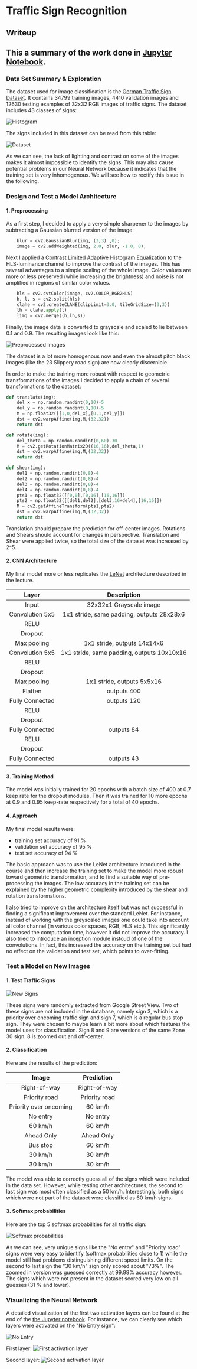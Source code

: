 # **Traffic Sign Recognition** 

## Writeup
This a summary of the work done in [Jupyter Notebook](Traffic_Sign_Classifier.html).
---

[//]: # (Image References)

[image1]: ./examples/histogram.png "Histogram"
[image2]: ./examples/dataset.png "Dataset"
[image3]: ./examples/preprocessing.png "Preprocessed Images"
[image4]: ./examples/new_signs.png "New Signs"
[image5]: ./examples/softmax.png "Softmax Probabilities"
[image6]: ./examples/no_entry.png "No Entry"
[image7]: ./examples/featuremaps1.png "Feature Maps 1"
[image8]: ./examples/featuremaps2.png "Feature Maps 2"

### Data Set Summary & Exploration

The dataset used for image classification is the [German Traffic Sign Dataset](http://benchmark.ini.rub.de/?section=gtsrb&subsection=dataset). It contains 34799 training images, 4410 validation images and 12630 testing examples of 32x32 RGB images of traffic signs. The dataset includes 43 classes of signs:

![Histogram][image1]

The signs included in this dataset can be read from this table:

![Dataset][image2]

As we can see, the lack of lighting and contrast on some of the images makes it almost impossible to identify the signs. This may also cause potential problems in our Neural Network because it indicates that the training set is very inhomogenous. We will see how to rectify this issue in the following.

### Design and Test a Model Architecture

#### 1. Preprocessing

As a first step, I decided to apply a very simple sharpener to the images by subtracting a Gaussian blurred version of the image:
```python
    blur = cv2.GaussianBlur(img, (3,3) ,0);
    image = cv2.addWeighted(img, 2.0, blur, -1.0, 0);
```
Next I applied a [Contrast Limited Adaptive Histogram Equalization](https://en.wikipedia.org/wiki/Adaptive_histogram_equalization#Contrast_Limited_AHE) to the HLS-luminance channel to improve the contrast of the images. This has several advantages to a simple scaling of the whole image. Color values are more or less preserved (while increasing the brightness) and noise is not amplified in regions of similar color values.
```python
    hls = cv2.cvtColor(image, cv2.COLOR_RGB2HLS)
    h, l, s = cv2.split(hls)
    clahe = cv2.createCLAHE(clipLimit=3.0, tileGridSize=(3,3))
    lh = clahe.apply(l)
    limg = cv2.merge((h,lh,s))
```
Finally, the image data is converted to grayscale and scaled to lie between 0.1 and 0.9.
The resulting images look like this:

![Preprocessed Images][image3]

The dataset is a lot more homogenous now and even the almost pitch black images (like the 23 Slippery road sign) are now clearly discernible.

In order to make the training more robust with respect to geometric transformations of the images I decided to apply a chain of several transformations to the dataset:

```python
def translate(img):
    del_x = np.random.randint(0,10)-5
    del_y = np.random.randint(0,10)-5
    M = np.float32([[1,0,del_x],[0,1,del_y]])
    dst = cv2.warpAffine(img,M,(32,32))
    return dst

def rotate(img):
    del_theta = np.random.randint(0,60)-30
    M = cv2.getRotationMatrix2D((16,16),del_theta,1)
    dst = cv2.warpAffine(img,M,(32,32))
    return dst

def shear(img):
    del1 = np.random.randint(0,8)-4
    del2 = np.random.randint(0,8)-4
    del3 = np.random.randint(0,8)-4
    del4 = np.random.randint(0,8)-4
    pts1 = np.float32([[0,0],[0,16],[16,16]])
    pts2 = np.float32([[del1,del2],[del3,16+del4],[16,16]])
    M = cv2.getAffineTransform(pts1,pts2)
    dst = cv2.warpAffine(img,M,(32,32))
    return dst
```

Translation should prepare the prediction for off-center images. Rotations and Shears should account for changes in perspective. Translation and Shear were applied twice, so the total size of the dataset was increased by 2^5.

#### 2. CNN Architecture

My final model more or less replicates the [LeNet](http://yann.lecun.com/exdb/lenet/) architecture described in the lecture.

| Layer         		|     Description	        					| 
|:---------------------:|:---------------------------------------------:| 
| Input         		| 32x32x1 Grayscale image   							| 
| Convolution 5x5     	| 1x1 stride, same padding, outputs 28x28x6 	|
| RELU					|												|
| Dropout               |                                               |
| Max pooling	      	| 1x1 stride,  outputs 14x14x6  				|
| Convolution 5x5	    | 1x1 stride, same padding, outputs 10x10x16	|
| RELU          		|           									|
| Dropout               |                                               |
| Max pooling           | 1x1 stride,  outputs 5x5x16                   |
| Flatten               | outputs 400                                   |
| Fully Connected   	| outputs 120               					|
| RELU                  |                                               |
| Dropout               |                                               |
| Fully Connected       | outputs 84                                    |
| RELU                  |                                               |
| Dropout               |                                               |
| Fully Connected       | outputs 43                                    |
|						|												|
 


#### 3. Training Method

The model was initially trained for 20 epochs with a batch size of 400 at 0.7 keep rate for the dropout modules. Then it was trained for 10 more epochs at 0.9 and 0.95 keep-rate respectively for a total of 40 epochs. 

#### 4. Approach

My final model results were:
* training set accuracy of 91 %
* validation set accuracy of 95 %
* test set accuracy of 94 %

The basic approach was to use the LeNet architecture introduced in the course and then increase the training set to make the model more robust toward geometric transformation, and to find a suitable way of pre-processing the images. The low accuracy in the training set can be explained by the higher geometric complexity introduced by the shear and rotation transformations.

I also tried to improve on the architecture itself but was not successful in finding a significant improvement over the standard LeNet. For instance, instead of working with the greyscaled images one could take into account all color channel (in various color spaces, RGB, HLS etc.). This significantly increased the computation time, however it did not improve the accuracy. 
I also tried to introduce an inception module instoud of one of the convolutions. In fact, this increased the accuracy on the training set but had no effect on the validation and test set, which points to over-fitting.
 

### Test a Model on New Images

#### 1. Test Traffic Signs

![New Signs][image4]

These signs were randomly extracted from Google Street View. Two of these signs are not included in the database, namely sign 3, which is a priority over oncoming traffic sign and sign 7, which is a regular bus stop sign. They were chosen to maybe learn a bit more about which features the model uses for classification.
Sign 8 and 9 are versions of the same Zone 30 sign. 8 is zoomed out and off-center.

#### 2. Classification

Here are the results of the prediction:

| Image			         |     Prediction	        					 | 
|:----------------------:|:---------------------------------------------:| 
| Right-of-way      	 | Right-of-way 							 	 | 
| Priority road     	 | Priority road								 |
| Priority over oncoming | 60 km/h								    	 |
| No entry 	      		 | No entry  					 				 |
| 60 km/h                | 60 km/h                                       |
| Ahead Only 			 | Ahead Only     							     |
| Bus stop               | 60 km/h                                       |
| 30 km/h                | 30 km/h                                       |
| 30 km/h                | 30 km/h                                       |


The model was able to correctly guess all of the signs which were included in the data set. However, while testing other architectures, the second to last sign was most often classified as a 50 km/h. Interestingly, both signs which were not part of the dataset were classified as 60 km/h signs.

#### 3. Softmax probabilities

Here are the top 5 softmax probabilities for all traffic sign: 

![Softmax probabilities][image5]

As we can see, very unique signs like the "No entry" and "Priority road" signs were very easy to identify (softmax probabilities close to 1) while the model still had problems distinguishing different speed limits. On the second to last sign the "30 km/h" sign only scored about "73%". The zoomed in version was guessed correctly at 99.99% accuracy however.
The signs which were not present in the dataset scored very low on all guesses (31 % and lower).

### Visualizing the Neural Network

A detailed visualization of the first two activation layers can be found at the end of the [the Jupyter notebook](Traffic_Sign_Classifier.html). For instance, we can clearly see which layers were activated on the "No Entry sign":

![No Entry][image6]

First layer:
![First activation layer][image7]

Second layer:
![Second activation layer][image8]

